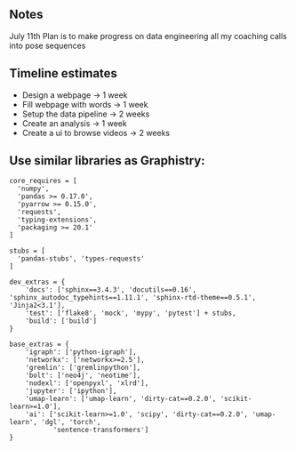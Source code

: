 
## Notes

July 11th
Plan is to make progress on data engineering all my coaching calls into pose sequences


## Timeline estimates

 - Design a webpage -> 1 week
 - Fill webpage with words -> 1 week
 - Setup the data pipeline -> 2 weeks
 - Create an analysis -> 1 week
 - Create a ui to browse videos -> 2 weeks

## Use similar libraries as Graphistry:

```
core_requires = [
  'numpy',
  'pandas >= 0.17.0',
  'pyarrow >= 0.15.0',
  'requests',
  'typing-extensions',
  'packaging >= 20.1'
]

stubs = [
  'pandas-stubs', 'types-requests'
]

dev_extras = {
    'docs': ['sphinx==3.4.3', 'docutils==0.16', 'sphinx_autodoc_typehints==1.11.1', 'sphinx-rtd-theme==0.5.1', 'Jinja2<3.1'],
    'test': ['flake8', 'mock', 'mypy', 'pytest'] + stubs,
    'build': ['build']
}

base_extras = {
    'igraph': ['python-igraph'],
    'networkx': ['networkx>=2.5'],
    'gremlin': ['gremlinpython'],
    'bolt': ['neo4j', 'neotime'],
    'nodexl': ['openpyxl', 'xlrd'],
    'jupyter': ['ipython'],
    'umap-learn': ['umap-learn', 'dirty-cat==0.2.0', 'scikit-learn>=1.0'],
    'ai': ['scikit-learn>=1.0', 'scipy', 'dirty-cat==0.2.0', 'umap-learn', 'dgl', 'torch',
           'sentence-transformers']
}
```
